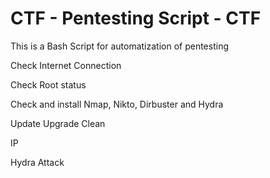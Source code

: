 # CTF - Pentesting Script - CTF #

This is a Bash Script for automatization of pentesting

Check Internet Connection

Check Root status

Check and install
Nmap, Nikto, Dirbuster and Hydra

Update Upgrade Clean

IP

Hydra Attack


